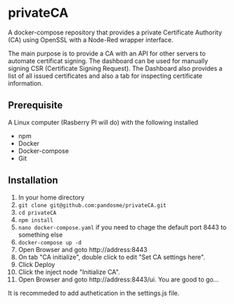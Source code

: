 # privateCA
A docker-compose repository that provides a private Certificate Authority (CA) using OpenSSL with a Node-Red wrapper interface.

The main purpose is to provide a CA with an API for other servers to automate certificat signing.  The dashboard can be used for manually signing CSR (Certificate Signing Request). The Dashboard also provides a list of all issued certificates and also a tab for inspecting certificate information.

## Prerequisite 
A Linux computer (Rasberry PI will do) with the following installed
- npm
- Docker
- Docker-compose
- Git

## Installation
1. In your home directory
1. ```git clone git@github.com:pandosme/privateCA.git```
2. ```cd privateCA```
3. ```npm install```
3. ```nano docker-compose.yaml``` if you need to chage the default port 8443 to something else
4. ```docker-compose up -d```
5. Open Browser and goto http://address:8443
6. On tab "CA initialize", double click to edit "Set CA settings here".
7. Click Deploy
8. Click the inject node "Initialize CA".
9. Open Browser and goto http://address:8443/ui.  You are good to go...

It is recommeded to add authetication in the settings.js file.

